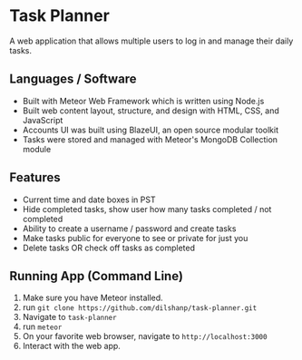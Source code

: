 # Task Planner
A web application that allows multiple users to log in and manage their daily tasks.
## Languages / Software
* Built with Meteor Web Framework which is written using Node.js
* Built web content layout, structure, and design with HTML, CSS, and JavaScript
* Accounts UI was built using BlazeUI, an open source modular toolkit
* Tasks were stored and managed with Meteor's MongoDB Collection module
## Features
* Current time and date boxes in PST
* Hide completed tasks, show user how many tasks completed / not completed
* Ability to create a username / password and create tasks
* Make tasks public for everyone to see or private for just you
* Delete tasks OR check off tasks as completed
## Running App (Command Line)
1. Make sure you have Meteor installed.
2. run `git clone https://github.com/dilshanp/task-planner.git`
3. Navigate to `task-planner`
4. run `meteor`
5. On your favorite web browser, navigate to `http://localhost:3000`
6. Interact with the web app.
